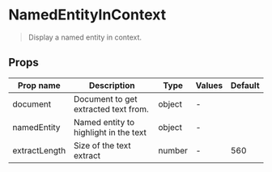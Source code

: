 # NamedEntityInContext

> Display a named entity in context.

## Props

| Prop name     | Description                           | Type   | Values | Default |
| ------------- | ------------------------------------- | ------ | ------ | ------- |
| document      | Document to get extracted text from.  | object | -      |         |
| namedEntity   | Named entity to highlight in the text | object | -      |         |
| extractLength | Size of the text extract              | number | -      | 560     |
